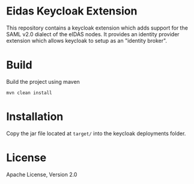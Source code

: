 # Eidas Keycloak Extension

This repository contains a keycloak extension which adds support for the SAML v2.0 dialect of the eIDAS nodes.
It provides an identity provider extension which allows keycloak to setup as an "identity broker". 

# Build

Build the project using maven

```
mvn clean install
```

# Installation 

Copy the jar file located at `target/` into the keycloak deployments folder.

# License 

Apache License, Version 2.0

